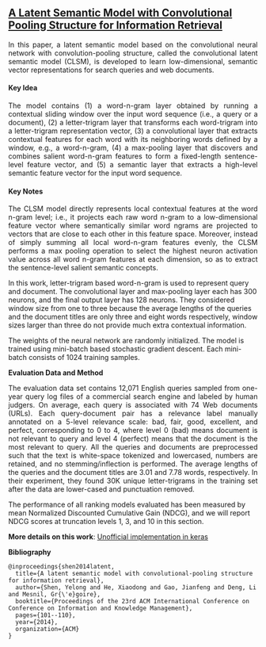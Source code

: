 ## [A Latent Semantic Model with Convolutional Pooling Structure for Information Retrieval](http://www.iro.umontreal.ca/~lisa/pointeurs/ir0895-he-2.pdf)

<p align="justify">
In this paper, a latent semantic model based on the convolutional neural network with convolution-pooling structure, called the convolutional latent semantic model (CLSM), is developed to learn low-dimensional, semantic vector representations for search queries and web documents.
<p align="justify">


#### Key Idea

<p align="justify">
The model contains (1) a word-n-gram layer obtained by running a contextual sliding window over the input word sequence (i.e., a query or a document), (2) a letter-trigram layer that transforms each word-trigram into a letter-trigram representation vector, (3) a convolutional layer that extracts contextual features for each word with its neighboring words defined by a window, e.g., a word-n-gram, (4) a max-pooling layer that discovers and combines salient word-n-gram features to form a fixed-length sentence-level feature vector, and (5) a semantic layer that extracts a high-level semantic feature vector for the input word sequence.
<p align="justify">

#### Key Notes

<p align="justify">
The CLSM model directly represents local contextual features at the word n-gram level; i.e., it projects each raw word n-gram to a low-dimensional feature vector where semantically similar word ngrams are projected to vectors that are close to each other in this feature space. Moreover, instead of simply summing all local word-n-gram features evenly, the CLSM performs a max pooling operation to select the highest neuron activation value across all word n-gram features at each dimension, so as to extract the sentence-level salient semantic concepts. 

In this work, letter-trigram based word-n-gram is used to represent query and document. The convolutional layer and max-pooling layer each has 300 neurons, and the final output layer has 128 neurons. They considered window size from one to three because the average lengths of the queries and the document titles are only three and eight words respectively, window sizes larger than three do not provide much extra contextual information.

The weights of the neural network are randomly initialized. The model is trained using mini-batch based stochastic gradient descent. Each mini-batch consists of 1024 training samples.
<p align="justify">

**Evaluation Data and Method**

<p align="justify">
The evaluation data set contains 12,071 English queries sampled from one-year  query log files of a commercial search engine and labeled by human judgers. On average, each query is associated with 74 Web documents (URLs). Each query-document pair has a relevance label manually annotated on a 5-level relevance scale: bad, fair, good, excellent, and perfect, corresponding to 0 to 4, where level 0 (bad) means document is not relevant to query and level 4 (perfect) means that the document is the most relevant to query. All the queries and documents are preprocessed such that the text is white-space tokenized and lowercased, numbers are retained, and no stemming/inflection is performed. The average lengths of the queries and the document titles are 3.01 and 7.78 words, respectively. In their experiment, they found 30K unique letter-trigrams  in the training set after the data are lower-cased and punctuation removed. 

The performance of all ranking models evaluated has been measured by mean Normalized Discounted Cumulative Gain (NDCG), and we will report NDCG scores at truncation levels 1, 3, and 10 in this section.
<p align="justify">

**More details on this work**: [Unofficial implementation in keras](https://github.com/airalcorn2/Deep-Semantic-Similarity-Model)

**Bibliography**
```
@inproceedings{shen2014latent,
  title={A latent semantic model with convolutional-pooling structure for information retrieval},
  author={Shen, Yelong and He, Xiaodong and Gao, Jianfeng and Deng, Li and Mesnil, Gr{\'e}goire},
  booktitle={Proceedings of the 23rd ACM International Conference on Conference on Information and Knowledge Management},
  pages={101--110},
  year={2014},
  organization={ACM}
}
```
